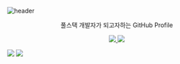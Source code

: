 ![header](https://capsule-render.vercel.app/api?type=waving&color=auto&height=300&section=header&text=Jaekyu%20Sim&fontSize=90&animation=fadeIn&fontAlignY=38&desc=Want%20to%20be%20Fullstack%20Developer&descAlignY=60&descAlign=62)

<p align='center'> 풀스택 개발자가 되고자하는 GitHub Profile </p>

<p align='center'>
  <a href="https://blog.naver.com/worb1605">
    <img src="https://img.shields.io/badge/Tech%20Blog%20-%234FC08D.svg?&style=for-the-badge&logo=Naver&logoColor=white"/>
  </a>
  <a href="https://github.com/Jaekyu-Sim">
    <img src="https://img.shields.io/badge/Github%20-%23F7DF1E.svg?&style=for-the-badge&logo=GitHub&logoColor=white"/>
  </a>
</p>


<img src="https://img.shields.io/badge/React-3766AB?style=flat-square&logo=React&logoColor=white"/></a> 
<img src="https://img.shields.io/badge/Python-3766AB?style=flat-square&logo=Python&logoColor=white"/></a> 


<!-- <img src="https://img.shields.io/badge/쓰고자하는_텍스트-컬러코드?style=flat-square&logo=simpleicons에서_아이콘이름&logoColor=white"/></a>&nbsp  -->
<!--
**Jaekyu-Sim/Jaekyu-Sim** is a ✨ _special_ ✨ repository because its `README.md` (this file) appears on your GitHub profile.

Here are some ideas to get you started:

- 🔭 I’m currently working on ...
- 🌱 I’m currently learning ...
- 👯 I’m looking to collaborate on ...
- 🤔 I’m looking for help with ...
- 💬 Ask me about ...
- 📫 How to reach me: ...
- 😄 Pronouns: ...
- ⚡ Fun fact: ...
-->
